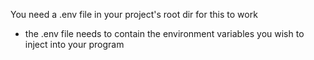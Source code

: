 You need a .env file in your project's root dir for this to work
- the .env file needs to contain the environment variables you wish to inject into your program
